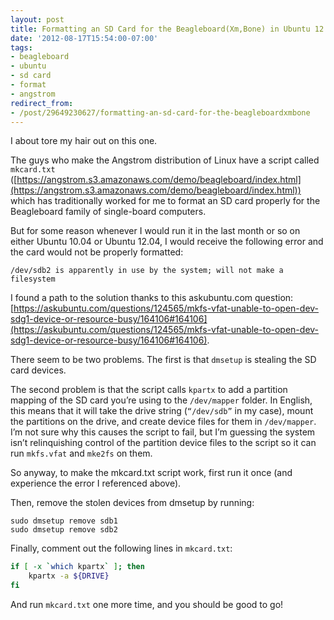 ```yaml
---
layout: post
title: Formatting an SD Card for the Beagleboard(Xm,Bone) in Ubuntu 12.04
date: '2012-08-17T15:54:00-07:00'
tags:
- beagleboard
- ubuntu
- sd card
- format
- angstrom
redirect_from:
- /post/29649230627/formatting-an-sd-card-for-the-beagleboardxmbone
---
```


I about tore my hair out on this one.

The guys who make the Angstrom distribution of Linux have a script called `mkcard.txt` ([https://angstrom.s3.amazonaws.com/demo/beagleboard/index.html](https://angstrom.s3.amazonaws.com/demo/beagleboard/index.html)) which has traditionally worked for me to format an SD card properly for the Beagleboard family of single-board computers.

But for some reason whenever I would run it in the last month or so on either Ubuntu 10.04 or Ubuntu 12.04, I would receive the following error and the card would not be properly formatted:

```
/dev/sdb2 is apparently in use by the system; will not make a filesystem
```

I found a path to the solution thanks to this askubuntu.com question: [https://askubuntu.com/questions/124565/mkfs-vfat-unable-to-open-dev-sdg1-device-or-resource-busy/164106#164106](https://askubuntu.com/questions/124565/mkfs-vfat-unable-to-open-dev-sdg1-device-or-resource-busy/164106#164106).

There seem to be two problems. The first is that `dmsetup` is stealing the SD card devices.

The second problem is that the script calls `kpartx` to add a partition mapping of the SD card you’re using to the `/dev/mapper` folder. In English, this means that it will take the drive string (`“/dev/sdb”` in my case), mount the partitions on the drive, and create device files for them in `/dev/mapper`. I’m not sure why this causes the script to fail, but I’m guessing the system isn’t relinquishing control of the partition device files to the script so it can run `mkfs.vfat` and `mke2fs` on them.

So anyway, to make the mkcard.txt script work, first run it once (and experience the error I referenced above).

Then, remove the stolen devices from dmsetup by running:

```
sudo dmsetup remove sdb1
sudo dmsetup remove sdb2
```

Finally, comment out the following lines in `mkcard.txt`:

```bash
if [ -x `which kpartx` ]; then
    kpartx -a ${DRIVE}
fi
```

And run `mkcard.txt` one more time, and you should be good to go!
